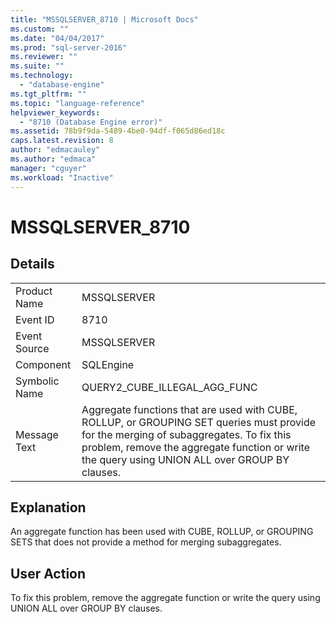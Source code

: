 ```yaml
---
title: "MSSQLSERVER_8710 | Microsoft Docs"
ms.custom: ""
ms.date: "04/04/2017"
ms.prod: "sql-server-2016"
ms.reviewer: ""
ms.suite: ""
ms.technology: 
  - "database-engine"
ms.tgt_pltfrm: ""
ms.topic: "language-reference"
helpviewer_keywords: 
  - "8710 (Database Engine error)"
ms.assetid: 78b9f9da-5489-4be0-94df-f065d86ed18c
caps.latest.revision: 8
author: "edmacauley"
ms.author: "edmaca"
manager: "cguyer"
ms.workload: "Inactive"
---
```

# MSSQLSERVER_8710
  
## Details  
  
|||  
|-|-|  
|Product Name|MSSQLSERVER|  
|Event ID|8710|  
|Event Source|MSSQLSERVER|  
|Component|SQLEngine|  
|Symbolic Name|QUERY2_CUBE_ILLEGAL_AGG_FUNC|  
|Message Text|Aggregate functions that are used with CUBE, ROLLUP, or GROUPING SET queries must provide for the merging of subaggregates. To fix this problem, remove the aggregate function or write the query using UNION ALL over GROUP BY clauses.|  
  
## Explanation  
An aggregate function has been used with CUBE, ROLLUP, or GROUPING SETS that does not provide a method for merging subaggregates.  
  
## User Action  
To fix this problem, remove the aggregate function or write the query using UNION ALL over GROUP BY clauses.  
  
